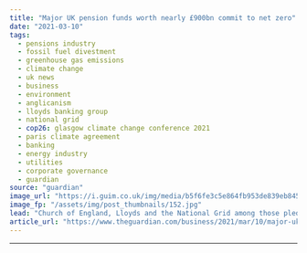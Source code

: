 ```yaml
---
title: "Major UK pension funds worth nearly £900bn commit to net zero"
date: "2021-03-10"
tags: 
  - pensions industry
  - fossil fuel divestment
  - greenhouse gas emissions
  - climate change
  - uk news
  - business
  - environment
  - anglicanism
  - lloyds banking group
  - national grid
  - cop26: glasgow climate change conference 2021
  - paris climate agreement
  - banking
  - energy industry
  - utilities
  - corporate governance
  - guardian
source: "guardian"
image_url: "https://i.guim.co.uk/img/media/b5f6fe3c5e864fb953de839eb845649494b52f4f/0_63_4500_2700/master/4500.jpg?width=460&quality=85&auto=format&fit=max&s=72a86fdb9a88b2a45cd465908bce225f"
image_fp: "/assets/img/post_thumbnails/152.jpg"
lead: "Church of England, Lloyds and the National Grid among those pledging to meet 2050 targetMajor pension funds that own assets worth £870bn, including those of the Church of England, Lloyds Banking Group and the National Grid, have committed to cutting ..."
article_url: "https://www.theguardian.com/business/2021/mar/10/major-uk-pension-funds-worth-nearly-900bn-commit-to-net-zero"
---
```


---
